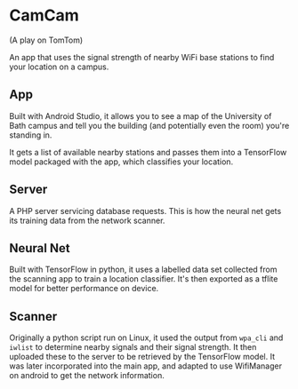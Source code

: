 # CamCam
(A play on TomTom)

An app that uses the signal strength of nearby WiFi base stations to find your location on a campus.

## App
Built with Android Studio, it allows you to see a map of the University of Bath campus and tell you the building (and potentially even the room) you're standing in.

It gets a list of available nearby stations and passes them into a TensorFlow model packaged with the app, which classifies your location.

## Server
A PHP server servicing database requests. This is how the neural net gets its training data from the network scanner.

## Neural Net
Built with TensorFlow in python, it uses a labelled data set collected from the scanning app to train a location classifier.
It's then exported as a tflite model for better performance on device.

## Scanner
Originally a python script run on Linux, it used the output from `wpa_cli` and `iwlist` to determine nearby signals and their signal strength. It then uploaded these to the server to be retrieved by the TensorFlow model.
It was later incorporated into the main app, and adapted to use WifiManager on android to get the network information.

